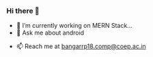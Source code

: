 ### Hi there 👋

<!--
**Roshan23699/Roshan23699** is a ✨ _special_ ✨ repository because its `README.md` (this file) appears on your GitHub profile.

Here are some ideas to get you started:
-->
<!-- - 🔭 I’m currently working on ... -->
- 🌱 I’m currently working on MERN Stack...
- 👯 Ask me about android
<!-- - 💬 Ask me about android -->
- 📫 Reach me at bangarrp18.comp@coep.ac.in
<!-- - 🤔 I’m looking for help with ... -->
<!-- - 😄 Pronouns:  -->
<!-- - ⚡ Fun fact: ... -->

